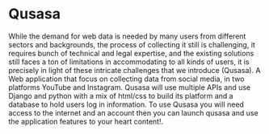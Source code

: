 # Qusasa

  While the demand for web data is needed by many users from different sectors and backgrounds, the process of collecting it still is challenging, it requires bunch of technical and legal expertise, and the existing solutions still faces a ton of limitations in accommodating to all kinds of users, it is precisely in light of these intricate challenges that we introduce (Qusasa). A Web application that focus on collecting data from social media, in two platforms YouTube and Instagram.
  Qusasa will use multiple APIs and use Django and python with a mix of html/css to build its platform and a database to hold users log in information.
  To use Qusasa you will need access to the internet and an account then you can launch qusasa and use the application features to your heart content!.
